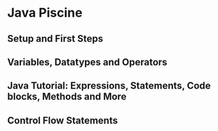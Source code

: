 # Java Piscine

## Setup and First Steps  

## Variables, Datatypes and Operators  

## Java Tutorial: Expressions, Statements, Code blocks, Methods and More  

## Control Flow Statements
